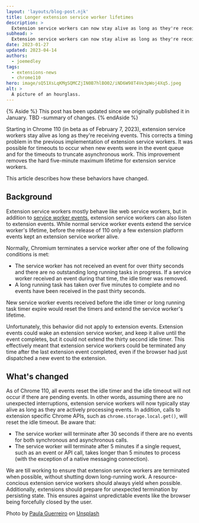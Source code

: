 ```yaml
---
layout: 'layouts/blog-post.njk'
title: Longer extension service worker lifetimes
description: >
  Extension service workers can now stay alive as long as they're receiving events. This increases the reliability of extension services workers, but has a pitfall you should avoid. 
subhead: >
  Extension service workers can now stay alive as long as they're receiving events. This increases the reliability of extension services workers, but has a pitfall you should avoid.
date: 2023-01-27
updated: 2023-04-14
authors:
  - joemedley
tags:
  - extensions-news
  - chrome110
hero: image/sQ51XsLqKMgSQMCZjIN0B7hlBO02/iND6W98T4Ve3pWoj4Xq5.jpeg
alt: >
  A picture of an hourglass.
---
```


{% Aside %}
This post has been updated since we originally published it in January. TBD -summary of changes.
{% endAside %}

Starting in Chrome 110 (in beta as of February 7, 2023), extension service workers stay alive as long as they're receiving events. This corrects a timing problem in the previous implementation of extension service workers. It was possible for timeouts to occur when new events were in the event queue and for the timeouts to truncate asynchronous work. This improvement removes the hard five-minute maximum lifetime for extension service workers. 

This article describes how these behaviors have changed.

## Background

Extension service workers mostly behave like web service workers, but in addition to [service worker events](https://developer.mozilla.org/docs/Web/API/ServiceWorkerGlobalScope#events), extension service workers can also listen to extension events. While normal service worker events extend the service worker's lifetime, before the release of 110 only a few extension platform events kept an extension service worker alive.

Normally, Chromium terminates a service worker after one of the following conditions is met:

* The service worker has not received an event for over thirty seconds and there are no outstanding long running tasks in progress. If a service worker received an event during that time, the idle timer was removed.
* A long running task has taken over five minutes to complete and no events have been received in the past thirty seconds.

New service worker events received before the idle timer or long running task timer expire would reset the timers and extend the service worker's lifetime.

Unfortunately, this behavior did not apply to extension events. Extension events could wake an extension service worker, and keep it alive until the event completes, but it could not extend the thirty second idle timer. This effectively meant that extension service workers could be terminated any time after the last extension event completed, even if the browser had just dispatched a new event to the extension.

## What's changed

As of Chrome 110, all events reset the idle timer and the idle timeout will not occur if there are pending events. In other words, assuming there are no unexpected interruptions, extension service workers will now typically stay alive as long as they are actively processing events. In addition, calls to extension specific Chrome APIs, such as `chrome.storage.local.get()`, will reset the idle timeout. Be aware that:

* The service worker will terminate after 30 seconds if there are no events for both synchronous and asynchronous calls.
* The service worker will terminate after 5 minutes if a single request, such as an event or API call, takes longer than 5 minutes to process (with the exception of a native messaging connection).

We are till working to ensure that extension service workers are terminated when possible, without shutting down long-running work. A resource-concious extension service workers should always yield when possible. Additionally, extensions should prepare for unexpected termination by persisting state. This ensures against unpredictable events like the browser being forcefully closed by the user.

<p>Photo by <a href="https://unsplash.com/@pguerreiro?utm_source=unsplash&utm_medium=referral&utm_content=creditCopyText">Paula Guerreiro</a> on <a href="https://unsplash.com/photos/W2atfIRHDIk?utm_source=unsplash&utm_medium=referral&utm_content=creditCopyText">Unsplash</a></p>
  
